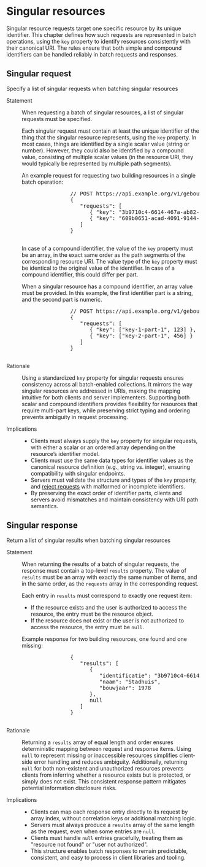 # Singular resources

Singular resource requests target one specific resource by its unique identifier. This chapter defines how such requests are represented in batch operations, using the `key` property to identify resources consistently with their canonical URI. The rules ensure that both simple and compound identifiers can be handled reliably in batch requests and responses.

## Singular request

<div class="rule" id="/batching/req-singular" data-type="technical">
   <p class="rulelab">Specify a list of singular requests when batching singular resources</p>
   <dl>
      <dt>Statement</dt>
      <dd>
         <p>When requesting a batch of singular resources, a list of singular requests must be specified.</p>
         <p>Each singular request must contain at least the unique identifier of the thing that the singular resource represents, using the <code>key</code> property. In most cases, things are identified by a single scalar value (string or number). However, they could also be identified by a compound value, consisting of multiple scalar values (in the resource URI, they would typically be represented by multiple path segments).</p>
         <div class="example">
            <p>An example request for requesting two building resources in a single batch operation:</p>
            <pre>
               // POST https://api.example.org/v1/gebouwen/_batch
               {
                  "requests": [
                     { "key": "3b9710c4-6614-467a-ab82-36822cf48db1" },
                     { "key": "609b0651-acad-4091-9144-432621df8bf8" }
                  ]
               }
            </pre>
         </div>
         <p>In case of a compound identifier, the value of the <code>key</code> property must be an array, in the exact same order as the path segments of the corresponding resource URI. The value type of the <code>key</code> property must be identical to the original value of the identifier. In case of a compound identifier, this could differ per part.</p>
         <div class="example">
            <p>When a singular resource has a compound identifier, an array value must be provided. In this example, the first identifier part is a string, and the second part is numeric.</p>
            <pre>
               // POST https://api.example.org/v1/gebouwen/_batch
               {
                  "requests": [
                     { "key": ["key-1-part-1", 123] },
                     { "key": ["key-2-part-1", 456] }
                  ]
               }
            </pre>
         </div>
      </dd>
      <dt>Rationale</dt>
      <dd>
         <p>Using a standardized <code>key</code> property for singular requests ensures consistency across all batch-enabled collections. It mirrors the way singular resources are addressed in URIs, making the mapping intuitive for both clients and server implementers. Supporting both scalar and compound identifiers provides flexibility for resources that require multi-part keys, while preserving strict typing and ordering prevents ambiguity in request processing.</p>
      </dd>
      <dt>Implications</dt>
      <dd>
         <ul>
            <li>Clients must always supply the <code>key</code> property for singular requests, with either a scalar or an ordered array depending on the resource’s identifier model.</li>
            <li>Clients must use the same data types for identifier values as the canonical resource definition (e.g., string vs. integer), ensuring compatibility with singular endpoints.</li>
            <li>Servers must validate the structure and types of the <code>key</code> property, and <a href="#invalid-request">reject requests</a> with malformed or incomplete identifiers.</li>
            <li>By preserving the exact order of identifier parts, clients and servers avoid mismatches and maintain consistency with URI path semantics.</li>
         </ul>
      </dd>
   </dl>
</div>

## Singular response

<div class="rule" id="/batching/res-singular" data-type="technical">
   <p class="rulelab">Return a list of singular results when batching singular resources</p>
   <dl>
      <dt>Statement</dt>
      <dd>
         <p>When returning the results of a batch of singular requests, the response must contain a top-level <code>results</code> property. The value of <code>results</code> must be an array with exactly the same number of items, and in the same order, as the <code>requests</code> array in the corresponding request.</p>
         <p>Each entry in <code>results</code> must correspond to exactly one request item:</p>
         <ul>
            <li>If the resource exists and the user is authorized to access the resource, the entry must be the resource object.</li>
            <li>If the resource does not exist or the user is not authorized to access the resource, the entry must be <code>null</code>.</li>
         </ul>
         <div class="example">
            <p>Example response for two building resources, one found and one missing:</p>
            <pre>
               {
                  "results": [
                     {
                        "identificatie": "3b9710c4-6614-467a-ab82-36822cf48db1",
                        "naam": "Stadhuis",
                        "bouwjaar": 1978
                     },
                     null
                  ]
               }
            </pre>
         </div>
      </dd>
      <dt>Rationale</dt>
      <dd>
         <p>Returning a <code>results</code> array of equal length and order ensures deterministic mapping between request and response items. Using <code>null</code> to represent missing or inaccessible resources simplifies client-side error handling and reduces ambiguity. Additionally, returning <code>null</code> for both non-existent and unauthorized resources prevents clients from inferring whether a resource exists but is protected, or simply does not exist. This consistent response pattern mitigates potential information disclosure risks.</p>
      </dd>
      <dt>Implications</dt>
      <dd>
         <ul>
            <li>Clients can map each response entry directly to its request by array index, without correlation keys or additional matching logic.</li>
            <li>Servers must always produce a <code>results</code> array of the same length as the request, even when some entries are <code>null</code>.</li>
            <li>Clients must handle <code>null</code> entries gracefully, treating them as "resource not found" or "user not authorized".</li>
            <li>This structure enables batch responses to remain predictable, consistent, and easy to process in client libraries and tooling.</li>
         </ul>
      </dd>
   </dl>
</div>
